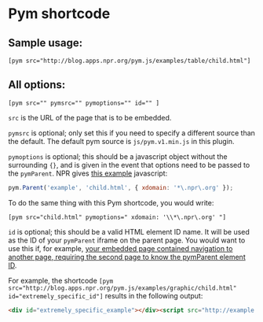 # Pym shortcode

## Sample usage:

```
[pym src="http://blog.apps.npr.org/pym.js/examples/table/child.html"]

```

## All options:

```
[pym src="" pymsrc="" pymoptions="" id="" ]
```

`src` is the URL of the page that is to be embedded.

`pymsrc` is optional; only set this if you need to specify a different source than the default. The default pym source is `js/pym.v1.min.js` in this plugin.

`pymoptions` is optional; this should be a javascript object without the surrounding `{}`, and is given in the event that options need to be passed to the `pymParent`. NPR gives [this example](http://blog.apps.npr.org/pym.js/#examples) javascript:

```js
pym.Parent('example', 'child.html', { xdomain: '*\.npr\.org' });
```

To do the same thing with this Pym shortcode, you would write:

```
[pym src="child.html" pymoptions=" xdomain: '\\*\.npr\.org' "]
```

`id` is optional; this should be a valid HTML element ID name. It will be used as the ID of your `pymParent` iframe on the parent page. You would want to use this if, for example, [your embedded page contained navigation to another page, requiring the second page to know the pymParent element ID](https://github.com/INN/pym-shortcode/issues/20).

For example, the shortcode `[pym src="http://blog.apps.npr.org/pym.js/examples/graphic/child.html" id="extremely_specific_id"]` results in the following output:

```html
<div id="extremely_specific_example"></div><script src="http://example.org/wp-content/plugins/pym-shortcode/js/pym.v1.min.js"></script><script>var pym_0 = new pym.Parent('extremely_specific_example', 'http://blog.apps.npr.org/pym.js/examples/graphic/child.html', {})</script>
```
